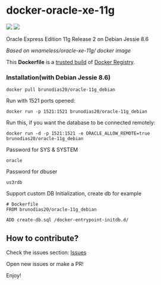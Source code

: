 docker-oracle-xe-11g
============================

[![](https://images.microbadger.com/badges/image/brunodias20/oracle-11g_debian.svg)](https://microbadger.com/images/brunodias20/oracle-11g_debian "Get your own image badge on microbadger.com") [![](https://images.microbadger.com/badges/version/brunodias20/oracle-11g_debian.svg)](https://microbadger.com/images/brunodias20/oracle-11g_debian "Get your own version badge on microbadger.com")

Oracle Express Edition 11g Release 2 on Debian Jessie 8.6

_Based on wnameless/oracle-xe-11g/ docker image_ 

This **Dockerfile** is a [trusted build](https://registry.hub.docker.com/u/brunodias20/oracle-11g_debian/) of [Docker Registry](https://registry.hub.docker.com/).

### Installation(with Debian Jessie 8.6)
```
docker pull brunodias20/oracle-11g_debian
```

Run with 1521 ports opened:
```
docker run -p 1521:1521 brunodias20/oracle-11g_debian
```

Run this, if you want the database to be connected remotely:
```
docker run -d -p 1521:1521 -e ORACLE_ALLOW_REMOTE=true brunodias20/oracle-11g_debian
```

Password for SYS & SYSTEM
```
oracle
```

Password for dbuser
```
us3rdb
```

Support custom DB Initialization, create db for example
```
# Dockerfile 
FROM brunodias20/oracle-11g_debian

ADD create-db.sql /docker-entrypoint-initdb.d/
```

## How to contribute?

Check the issues section: [Issues](https://github.com/brunojdo/debian-oracle-xe-11g/issues)

Open new issues or make a PR! 


Enjoy!
